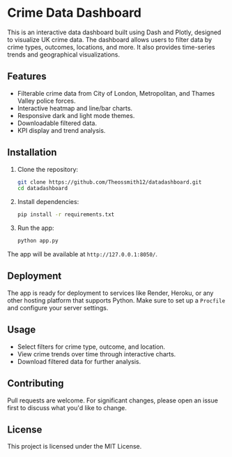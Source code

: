 # Crime Data Dashboard

This is an interactive data dashboard built using Dash and Plotly, designed to visualize UK crime data. The dashboard allows users to filter data by crime types, outcomes, locations, and more. It also provides time-series trends and geographical visualizations.

## Features
- Filterable crime data from City of London, Metropolitan, and Thames Valley police forces.
- Interactive heatmap and line/bar charts.
- Responsive dark and light mode themes.
- Downloadable filtered data.
- KPI display and trend analysis.

## Installation

1. Clone the repository:
    ```bash
    git clone https://github.com/Theossmith12/datadashboard.git
    cd datadashboard
    ```

2. Install dependencies:
    ```bash
    pip install -r requirements.txt
    ```

3. Run the app:
    ```bash
    python app.py
    ```

The app will be available at `http://127.0.0.1:8050/`.

## Deployment
The app is ready for deployment to services like Render, Heroku, or any other hosting platform that supports Python. Make sure to set up a `Procfile` and configure your server settings.

## Usage
- Select filters for crime type, outcome, and location.
- View crime trends over time through interactive charts.
- Download filtered data for further analysis.

## Contributing
Pull requests are welcome. For significant changes, please open an issue first to discuss what you'd like to change.

## License
This project is licensed under the MIT License.
